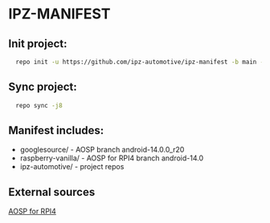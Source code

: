 # IPZ-MANIFEST

## Init project:
```bash
  repo init -u https://github.com/ipz-automotive/ipz-manifest -b main -m default.xml
```

## Sync project:
```bash
  repo sync -j8
```

## Manifest includes:
- googlesource/ - AOSP branch android-14.0.0_r20
- raspberry-vanilla/ - AOSP for RPI4 branch android-14.0
- ipz-automotive/ - project repos

## External sources
[AOSP for RPI4](https://github.com/matiassingers/awesome-readme)